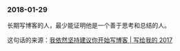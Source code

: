 


### 2018-01-29

长期写博客的人，最少能证明他是一个善于思考和总结的人。

这句话的来源：[我依然坚持建议你开始写博客 | 写给我的 2017](https://www.cnblogs.com/plokmju/p/8108846.html)